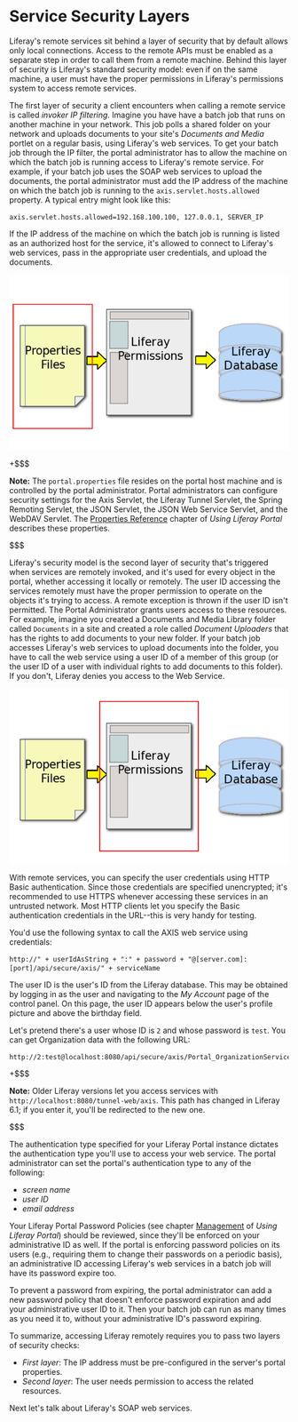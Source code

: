 # Service Security Layers

Liferay's remote services sit behind a layer of security that by default allows
only local connections. Access to the remote APIs must be enabled as a separate
step in order to call them from a remote machine. Behind this layer of security
is Liferay's standard security model: even if on the same machine, a user must
have the proper permissions in Liferay's permissions system to access remote
services. 

The first layer of security a client encounters when calling a remote service
is called *invoker IP filtering*. Imagine you have have a batch job that runs
on another machine in your network. This job polls a shared folder on your
network and uploads documents to your site's *Documents and Media* portlet on a
regular basis, using Liferay's web services. To get your batch job through the
IP filter, the portal administrator has to allow the machine on which the batch
job is running access to Liferay's remote service. For example, if your batch
job uses the SOAP web services to upload the documents, the portal administrator
must add the IP address of the machine on which the batch job is running to the
`axis.servlet.hosts.allowed` property.  A typical entry might look like this:

    axis.servlet.hosts.allowed=192.168.100.100, 127.0.0.1, SERVER_IP

If the IP address of the machine on which the batch job is running is listed
as an authorized host for the service, it's allowed to connect to Liferay's web
services, pass in the appropriate user credentials, and upload the documents. 

![Figure 11.1:  Liferay SOA's first layer of security](../../images/soa-security-layer-1.png)

+$$$

**Note:** The `portal.properties` file resides on the portal host machine and is
controlled by the portal administrator. Portal administrators can configure
security settings for the Axis Servlet, the Liferay Tunnel Servlet, the Spring
Remoting Servlet, the JSON Servlet, the JSON Web Service Servlet, and the WebDAV
Servlet. The
[Properties Reference](http://www.liferay.com/documentation/liferay-portal/6.1/user-guide/-/ai/configuring-liferay-s-properti-1)
chapter of *Using Liferay Portal* describes these properties. 

$$$

Liferay's security model is the second layer of security that's triggered
when services are remotely invoked, and it's used for every object in the
portal, whether accessing it locally or remotely. The user ID accessing the
services remotely must have the proper permission to operate on the objects it's
trying to access. A remote exception is thrown if the user ID isn't permitted.
The Portal Administrator grants users access to these resources. For example,
imagine you created a Documents and Media Library folder called `Documents` in
a site and created a role called *Document Uploaders* that has the rights to
add documents to your new folder. If your batch job accesses Liferay's web
services to upload documents into the folder, you have to call the web service
using a user ID of a member of this group (or the user ID of a user with
individual rights to add documents to this folder). If you don't, Liferay denies
you access to the Web Service. 

![Figure 11.2: Liferay SOA's second layer of security](../../images/soa-security-layer-2.png)

With remote services, you can specify the user credentials using HTTP Basic
authentication. Since those credentials are specified unencrypted; it's
recommended to use HTTPS whenever accessing these services in an untrusted
network. Most HTTP clients let you specify the Basic authentication credentials
in the URL--this is very handy for testing.

You'd use the following syntax to call the AXIS web service using credentials:

    http://" + userIdAsString + ":" + password + "@[server.com]:[port]/api/secure/axis/" + serviceName

The user ID is the user's ID from the Liferay database. This may be obtained by
logging in as the user and navigating to the *My Account* page of the control
panel. On this page, the user ID appears below the user's profile picture and
above the birthday field.

Let's pretend there's a user whose ID is `2` and whose password is `test`. You
can get Organization data with the following URL: 

    http://2:test@localhost:8080/api/secure/axis/Portal_OrganizationService

+$$$

**Note:** Older Liferay versions let you access services with
`http://localhost:8080/tunnel-web/axis`. This path has changed in Liferay 6.1;
if you enter it, you'll be redirected to the new one. 

$$$

The authentication type specified for your Liferay Portal instance dictates the
authentication type you'll use to access your web service. The portal
administrator can set the portal's authentication type to any of the following: 

- *screen name*
- *user ID*
- *email address*

Your Liferay Portal Password Policies (see chapter
[Management](https://www.liferay.com/documentation/liferay-portal/6.1/user-guide/-/ai/administering-liferay-port-1)
of *Using Liferay Portal*) should be reviewed, since they'll be enforced on your
administrative ID as well. If the portal is enforcing password policies on its
users (e.g., requiring them to change their passwords on a periodic basis), an
administrative ID accessing Liferay's web services in a batch job will have its
password expire too.

To prevent a password from expiring, the portal administrator can add a new
password policy that doesn't enforce password expiration and add your
administrative user ID to it. Then your batch job can run as many times as you
need it to, without your administrative ID's password expiring. 

To summarize, accessing Liferay remotely requires you to pass two layers of
security checks:

- *First layer*: The IP address must be pre-configured in the server's portal
  properties. 
- *Second layer*: The user needs permission to access the related resources. 

Next let's talk about Liferay's SOAP web services. 
